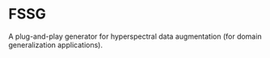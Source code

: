 # FSSG
A plug-and-play generator for hyperspectral data augmentation (for domain generalization applications).
